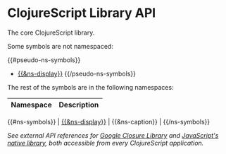 # ClojureScript Library API

The core ClojureScript library.

Some symbols are not namespaced:

{{#pseudo-ns-symbols}}
- [{{&ns-display}}]({{&ns-link}})
{{/pseudo-ns-symbols}}

The rest of the symbols are in the following namespaces:

| Namespace | Description |
|-----------|-------------|
{{#ns-symbols}}
| [{{&ns-display}}]({{&ns-link}}) | {{&ns-caption}} |
{{/ns-symbols}}

_See external API references for [Google Closure Library] and [JavaScript's
native library], both accessible from every ClojureScript application._

[Google Closure Library]:http://google.github.io/closure-library/api/
[JavaScript's native library]:https://developer.mozilla.org/docs/Web/JavaScript/Reference

